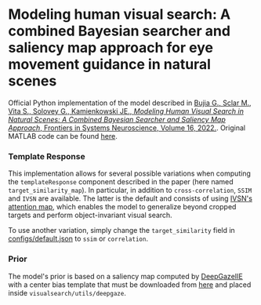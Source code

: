 # Modeling human visual search: A combined Bayesian searcher and saliency map approach for eye movement guidance in natural scenes

Official Python implementation of the model described in [Bujia G., Sclar M., Vita S., Solovey G., Kamienkowski JE., *Modeling Human Visual Search in Natural Scenes: A Combined Bayesian Searcher and Saliency Map Approach*, Frontiers in Systems Neuroscience, Volume 16, 2022.](https://www.frontiersin.org/article/10.3389/fnsys.2022.882315). Original MATLAB code can be found [here](https://github.com/gastonbujia/VisualSearch).

### Template Response
This implementation allows for several possible variations when computing the ```templateResponse``` component described in the paper (here named ```target_similarity_map```). In particular, in addition to ```cross-correlation```, ```SSIM``` and ```IVSN``` are available. The latter is the default and consists of using [IVSN's attention map](../IVSN/ivsn_model/IVSN.py), which enables the model to generalize beyond cropped targets and perform object-invariant visual search.

To use another variation, simply change the ```target_similarity``` field in [configs/default.json](configs/default.json) to ```ssim``` or ```correlation```. 

### Prior
The model's prior is based on a saliency map computed by [DeepGazeIIE](https://github.com/matthias-k/DeepGaze) with a center bias template that must be downloaded from [here](https://github.com/matthias-k/DeepGaze/releases/download/v1.0.0/centerbias_mit1003.npy) and placed inside ```visualsearch/utils/deepgaze```.
